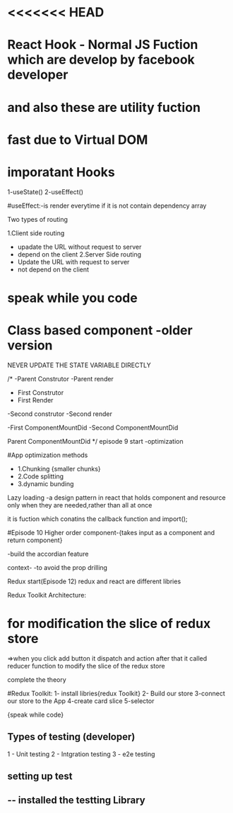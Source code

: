 <<<<<<< HEAD
=======
# React Hook - Normal JS Fuction which are develop by facebook developer
# and also these are utility fuction
# fast due to Virtual DOM

# imporatant Hooks 
1-useState() 
2-useEffect()

#useEffect:-is render everytime if it is not contain dependency array

Two types of routing 

1.Client side routing
  - upadate the URL without request to server 
  - depend on the client
2.Server Side routing
  - Update the URL with request to server 
  - not depend on the client
  
# speak while you code

# Class based component -older version

NEVER UPDATE THE STATE VARIABLE DIRECTLY

/*
-Parent Construtor
-Parent render
   - First Construtor
   - First Render

   -Second construtor
   -Second render

   -First ComponentMountDid
   -Second ComponentMountDid

Parent ComponentMountDid
*/
episode 9 start
-optimization


#App optimization methods
- 1.Chunking {smaller chunks}
- 2.Code splitting
- 3.dynamic bunding

Lazy loading
-a design pattern in react that holds component and resource  only when they are needed,rather than all at once

it is fuction which conatins the callback function and import();

#Episode 10
Higher order component-{takes input as a component and return component}

-build the accordian feature


context-
   -to avoid the prop drilling

Redux start(Episode 12)
redux and react are different libries

Redux Toolkit Architecture:
# for modification the slice of redux store
  =>when you click add button it dispatch and action after that
   it called reducer function to modify the slice of the redux store

complete the theory

#Redux Toolkit:
  1- install libries{redux Toolkit}
  2- Build our store
  3-connect our store to the App
  4-create card slice
  5-selector
  
  {speak while code}

## Types of testing (developer)
1 - Unit testing
2 - Intgration testing
3 - e2e testing

## setting up test
  -- installed the testting Library
  -- 
